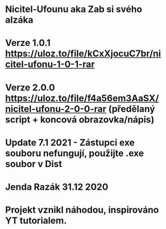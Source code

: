 # Nicitel-Ufounu aka Zab si svého alzáka

# Verze 1.0.1 https://uloz.to/file/kCxXjocuC7br/nicitel-ufonu-1-0-1-rar
# Verze 2.0.0 https://uloz.to/file/f4a56em3AaSX/nicitel-ufonu-2-0-0-rar (předělaný script + koncová obrazovka/nápis)

# Update 7.1 2021 - Zástupci exe souboru nefungují, použijte .exe soubor v Dist

# Jenda Razák 31.12 2020

# Projekt vznikl náhodou, inspirováno YT tutorialem.
